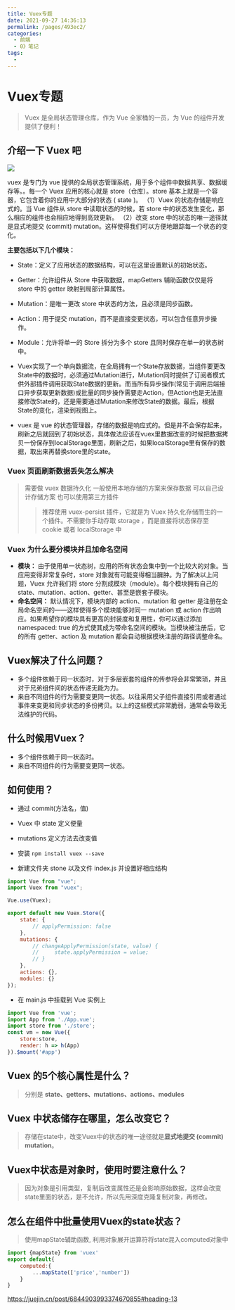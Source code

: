 ```yaml
---
title: Vuex专题
date: 2021-09-27 14:36:13
permalink: /pages/493ec2/
categories:
  - 前端
  - 0》笔记
tags:
  - 
---
```


# Vuex专题

> Vuex 是全局状态管理仓库，作为 Vue 全家桶的一员，为 Vue 的组件开发提供了便利！
<!-- more -->

## 介绍一下 Vuex 吧

![](http://198.52.110.135/images/%E9%9D%A2%E8%AF%95%E7%AF%87/vuex.png)

vuex 是专门为 vue 提供的全局状态管理系统，用于多个组件中数据共享、数据缓存等。。每一个 Vuex 应用的核心就是 store（仓库）。store 基本上就是一个容器，它包含着你的应用中大部分的状态 ( state )。
（1）Vuex 的状态存储是响应式的。当 Vue 组件从 store 中读取状态的时候，若 store 中的状态发生变化，那么相应的组件也会相应地得到高效更新。
（2）改变 store 中的状态的唯一途径就是显式地提交 (commit) mutation。这样使得我们可以方便地跟踪每一个状态的变化。

**主要包括以下几个模块：**

- State：定义了应用状态的数据结构，可以在这里设置默认的初始状态。
- Getter：允许组件从 Store 中获取数据，mapGetters 辅助函数仅仅是将 store 中的 getter 映射到局部计算属性。
- Mutation：是唯一更改 store 中状态的方法，且必须是同步函数。
- Action：用于提交 mutation，而不是直接变更状态，可以包含任意异步操作。
- Module：允许将单一的 Store 拆分为多个 store 且同时保存在单一的状态树中。

- Vuex实现了一个单向数据流，在全局拥有一个State存放数据，当组件要更改State中的数据时，必须通过Mutation进行，Mutation同时提供了订阅者模式供外部插件调用获取State数据的更新。而当所有异步操作(常见于调用后端接口异步获取更新数据)或批量的同步操作需要走Action，但Action也是无法直接修改State的，还是需要通过Mutation来修改State的数据。最后，根据State的变化，渲染到视图上。
- vuex 是 vue 的状态管理器，存储的数据是响应式的。但是并不会保存起来，刷新之后就回到了初始状态，具体做法应该在vuex里数据改变的时候把数据拷贝一份保存到localStorage里面，刷新之后，如果localStorage里有保存的数据，取出来再替换store里的state。

### Vuex 页面刷新数据丢失怎么解决

> 需要做 vuex 数据持久化 一般使用本地存储的方案来保存数据 可以自己设计存储方案 也可以使用第三方插件
>>推荐使用 vuex-persist 插件，它就是为 Vuex 持久化存储而生的一个插件。不需要你手动存取 storage ，而是直接将状态保存至 cookie 或者 localStorage 中

### Vuex 为什么要分模块并且加命名空间

- **模块：** 由于使用单一状态树，应用的所有状态会集中到一个比较大的对象。当应用变得非常复杂时，store 对象就有可能变得相当臃肿。为了解决以上问题，Vuex 允许我们将 store 分割成模块（module）。每个模块拥有自己的 state、mutation、action、getter、甚至是嵌套子模块。
- **命名空间：** 默认情况下，模块内部的 action、mutation 和 getter 是注册在全局命名空间的——这样使得多个模块能够对同一 mutation 或 action 作出响应。如果希望你的模块具有更高的封装度和复用性，你可以通过添加 namespaced: true 的方式使其成为带命名空间的模块。当模块被注册后，它的所有 getter、action 及 mutation 都会自动根据模块注册的路径调整命名。

## Vuex解决了什么问题？

- 多个组件依赖于同一状态时，对于多层嵌套的组件的传参将会非常繁琐，并且对于兄弟组件间的状态传递无能为力。
- 来自不同组件的行为需要变更同一状态。以往采用父子组件直接引用或者通过事件来变更和同步状态的多份拷贝。以上的这些模式非常脆弱，通常会导致无法维护的代码。

## 什么时候用Vuex？

- 多个组件依赖于同一状态时。
- 来自不同组件的行为需要变更同一状态。

## 如何使用？

- 通过 commit(方法名，值)
- Vuex 中 state 定义便量
- mutations 定义方法去改变值

- 安装 `npm install vuex --save`
- 新建文件夹 stone 以及文件 index.js 并设置好相应结构
```javascript
import Vue from "vue";
import Vuex from "vuex";

Vue.use(Vuex);

export default new Vuex.Store({
    state: {
        // applyPermission: false
    },
    mutations: {
        // changeApplyPermission(state, value) {
        //     state.applyPermission = value;
        // }
    },
    actions: {},
    modules: {}
});
```
- 在 main.js 中挂载到 Vue 实例上
```javascript
import Vue from 'vue';
import App from './App.vue';
import store from './store';
const vm = new Vue({
    store:store,
    render: h => h(App)
}).$mount('#app') 
```

## Vuex 的5个核心属性是什么？

> 分别是 **state、getters、mutations、actions、modules**

## Vuex 中状态储存在哪里，怎么改变它？

> 存储在state中，改变Vuex中的状态的唯一途径就是**显式地提交 (commit) mutation**。

## Vuex中状态是对象时，使用时要注意什么？

> 因为对象是引用类型，复制后改变属性还是会影响原始数据，这样会改变state里面的状态，是不允许，所以先用深度克隆复制对象，再修改。

## 怎么在组件中批量使用Vuex的state状态？

> 使用mapState辅助函数, 利用对象展开运算符将state混入computed对象中
```javascript
import {mapState} from 'vuex'
export default{
    computed:{
        ...mapState(['price','number'])
    }
} 
```

https://juejin.cn/post/6844903993374670855#heading-13
